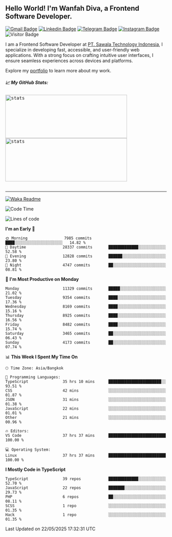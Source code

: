## Hello World! I'm Wanfah Diva, a Frontend Software Developer.

[![Gmail Badge](https://img.shields.io/badge/-Gmail-white?style=plastic&logo=Gmail&link=mailto:aditputrafirmansyah@gmail.com)](mailto:wanfahdivaa@gmail.com)
[![Linkedin Badge](https://img.shields.io/badge/-LinkedIn-blue?style=plastic&logo=Linkedin&link=https://www.linkedin.com/in/aditputrafirmansyah/)](https://www.linkedin.com/in/wanfahdiva/)
[![Telegram Badge](https://img.shields.io/badge/-Telegram-blue?style=plastic&logo=telegram&link=https://t.me/Adithya_13)](https://t.me/wanfahdiva)
[![Instagram Badge](https://img.shields.io/badge/-Instagram-white?style=plastic&logo=instagram&link=https://www.instagram.com/adithya_firmansyahputra/)](https://www.instagram.com/wnfhdva/)
![Visitor Badge](https://visitor-badge.laobi.icu/badge?page_id=wanfahdiva.wanfahdiva)

<p>
I am a Frontend Software Developer at <a href="https://sawala/tech" target="_blank">PT. Sawala Technology Indonesia</a>, I specialize in developing fast, accessible, and user-friendly web applications. With a strong focus on crafting intuitive user interfaces, I ensure seamless experiences across devices and platforms.

Explore my <a href="http://wanfahdiva-com.vercel.app/" target="_blank">portfolio</a> to learn more about my work.
</p>

<h5 align="left">
  
📈 **My GitHub Stats:**

</h5>

<div align="left">
<kbd>
  <img height="135em" width="380em" alt="stats" src="https://github-readme-stats-salesp07.vercel.app/api?username=wanfahdiva&count_private=true&show_icons=true&theme=react&rank_icon=github&border_radius=10&hide_title=true"></kbd>
</kbd>
<kbd>
    <img height="135em" width="380em" alt="stats" src="https://github-readme-activity-graph.vercel.app/graph?username=wanfahdiva&theme=react&hide_title=true"></kbd>
</div>

<br />

---

[![Waka Readme](https://github.com/wanfahdiva/wanfahdiva/actions/workflows/waka.yml/badge.svg)](https://github.com/wanfahdiva/wanfahdiva/actions/workflows/waka.yml)

<!--START_SECTION:waka-->
![Code Time](http://img.shields.io/badge/Code%20Time-1%2C999%20hrs%208%20mins-blue)

![Lines of code](https://img.shields.io/badge/From%20Hello%20World%20I%27ve%20Written-23.6%20million%20lines%20of%20code-blue)

**I'm an Early 🐤** 

```text
🌞 Morning                7985 commits        ████░░░░░░░░░░░░░░░░░░░░░   14.82 % 
🌆 Daytime                28337 commits       █████████████░░░░░░░░░░░░   52.58 % 
🌃 Evening                12828 commits       ██████░░░░░░░░░░░░░░░░░░░   23.80 % 
🌙 Night                  4747 commits        ██░░░░░░░░░░░░░░░░░░░░░░░   08.81 % 
```
📅 **I'm Most Productive on Monday** 

```text
Monday                   11329 commits       █████░░░░░░░░░░░░░░░░░░░░   21.02 % 
Tuesday                  9354 commits        ████░░░░░░░░░░░░░░░░░░░░░   17.36 % 
Wednesday                8169 commits        ████░░░░░░░░░░░░░░░░░░░░░   15.16 % 
Thursday                 8925 commits        ████░░░░░░░░░░░░░░░░░░░░░   16.56 % 
Friday                   8482 commits        ████░░░░░░░░░░░░░░░░░░░░░   15.74 % 
Saturday                 3465 commits        ██░░░░░░░░░░░░░░░░░░░░░░░   06.43 % 
Sunday                   4173 commits        ██░░░░░░░░░░░░░░░░░░░░░░░   07.74 % 
```


📊 **This Week I Spent My Time On** 

```text
🕑︎ Time Zone: Asia/Bangkok

💬 Programming Languages: 
TypeScript               35 hrs 10 mins      ███████████████████████░░   93.51 % 
CSS                      42 mins             ░░░░░░░░░░░░░░░░░░░░░░░░░   01.87 % 
JSON                     31 mins             ░░░░░░░░░░░░░░░░░░░░░░░░░   01.38 % 
JavaScript               22 mins             ░░░░░░░░░░░░░░░░░░░░░░░░░   01.01 % 
Other                    21 mins             ░░░░░░░░░░░░░░░░░░░░░░░░░   00.96 % 

🔥 Editors: 
VS Code                  37 hrs 37 mins      █████████████████████████   100.00 % 

💻 Operating System: 
Linux                    37 hrs 37 mins      █████████████████████████   100.00 % 
```

**I Mostly Code in TypeScript** 

```text
TypeScript               39 repos            █████████████░░░░░░░░░░░░   52.70 % 
JavaScript               22 repos            ███████░░░░░░░░░░░░░░░░░░   29.73 % 
PHP                      6 repos             ██░░░░░░░░░░░░░░░░░░░░░░░   08.11 % 
SCSS                     1 repo              ░░░░░░░░░░░░░░░░░░░░░░░░░   01.35 % 
Hack                     1 repo              ░░░░░░░░░░░░░░░░░░░░░░░░░   01.35 % 
```




 Last Updated on 22/05/2025 17:32:31 UTC
<!--END_SECTION:waka-->
